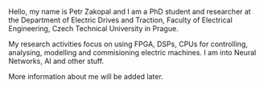 Hello,
my name is Petr Zakopal and I am a PhD student and researcher at the Department of Electric Drives and Traction, Faculty of Electrical Engineering, Czech Technical University in Prague.

My research activities focus on using FPGA, DSPs, CPUs for controlling, analysing, modelling and commisioning electric machines. I am into Neural Networks, AI and other stuff.

More information about me will be added later.
